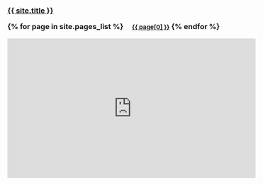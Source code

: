 <h3 class="masthead-title">
<a href="/" title="Home">{{ site.title }}</a>

{% for page in site.pages_list %}
  &nbsp;&nbsp;&nbsp;
  <small><a href="{{ page[1]  }}">{{ page[0] }}</a></small>
{% endfor %}
</h3>


<iframe width="560" height="315" src="https://www.youtube.com/embed/mBEhcmhvUdA?start=2904" frameborder="0" allow="accelerometer; autoplay; encrypted-media; gyroscope; picture-in-picture" allowfullscreen></iframe>
